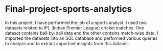 # Final-project-sports-analytics
In this project, I have performed the job of a sports analyst. I used two datasets related to IPL (Indian Premier League) cricket matches. One dataset contains ball-by-ball data and the other contains match-wise data. I imported the datasets into an SQL database and performed various queries to analyze and to extract important insights from this dataset.

